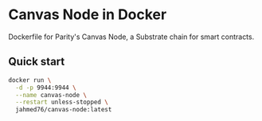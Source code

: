 # Canvas Node in Docker
Dockerfile for Parity's Canvas Node, a Substrate chain for smart contracts.

## Quick start
```sh
docker run \
  -d -p 9944:9944 \
  --name canvas-node \
  --restart unless-stopped \
  jahmed76/canvas-node:latest
```
